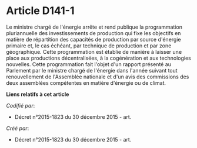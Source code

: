 # Article D141-1

Le ministre chargé de l'énergie arrête et rend publique la programmation pluriannuelle des investissements de production qui
fixe les objectifs en matière de répartition des capacités de production par source d'énergie primaire et, le cas échéant,
par technique de production et par zone géographique. Cette programmation est établie de manière à laisser une place aux
productions décentralisées, à la cogénération et aux technologies nouvelles. Cette programmation fait l'objet d'un rapport
présenté au Parlement par le ministre chargé de l'énergie dans l'année suivant tout renouvellement de l'Assemblée nationale
et d'un avis des commissions des deux assemblées compétentes en matière d'énergie ou de climat.

**Liens relatifs à cet article**

_Codifié par_:

  - Décret n°2015-1823 du 30 décembre 2015 - art.

_Créé par_:

  - Décret n°2015-1823 du 30 décembre 2015 - art.
